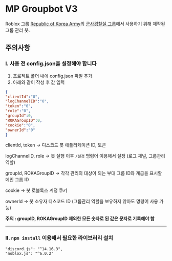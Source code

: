 # MP Groupbot V3

Roblox 그룹 [Republic of Korea Army](https://www.roblox.com/groups/3828960/Republic-of-Korea-Army#!/about)의 [군사경찰실 그룹](https://www.roblox.com/groups/4467904/ROKA-Military-Police#!/about)에서 사용하기 위해 제작된 그룹 관리 봇.

## 주의사항

### I. 사용 전 config.json을 설정해야 합니다
  1. 프로젝트 폴더 내에 config.json 파일 추가
  2. 아래와 같이 작성 후 값 입력
  
  ```json
  {
  "clientId":"0",
  "logChannelID":"0",
  "token":"0",
  "role":"0",
  "groupId":0,
  "ROKAGroupID":0,
  "cookie":"0",
  "ownerId":"0"
  }
  ```
  clientId, token -> 디스코드 봇 애플리케이션 ID, 토큰
  
  logChannelID, role -> 봇 실행 이후 `/설정` 명령어 이용해서 설정 (로그 채널, 그룹관리 역할)
  
  groupId, ROKAGroupID -> 각각 관리의 대상이 되는 부대 그룹 ID와 계급을 표시할 메인 그룹 ID
  
  cookie -> 봇 로블록스 계정 쿠키
  
  ownerId -> 봇 소유자 디스코드 ID (그룹관리 역할을 보유하지 않아도 명령어 사용 가능)

  **주의 : groupID, ROKAGroupID 제외한 모든 숫자로 된 값은 문자로 기록해야 함**
  
---

  ### II. `npm install` 이용해서 필요한 라이브러리 설치

    
    "discord.js": "^14.16.3",
    "noblox.js": "^6.0.2"
  
  
